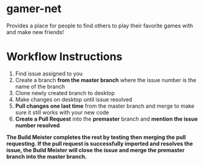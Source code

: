 # gamer-net
Provides a place for people to find others to play their favorite games with and make new friends!

# Workflow Instructions
1. Find issue assigned to you
2. Create a branch **from the master branch** where the issue number is the name of the branch
3. Clone newly created branch to desktop
4. Make changes on desktop until issue resolved
5. **Pull changes one last time** from the master branch and merge to make sure it still works with your new code
6. **Create a Pull Request** into the **premaster** branch and **mention the issue number resolved**

**The Build Meister completes the rest by testing then merging the pull requesting. If the pull request is successfully imported and resolves the issue, the Build Meister will close the issue and merge the premaster branch into the master branch.**
